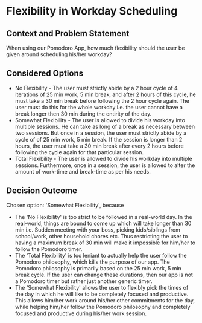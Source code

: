 # Flexibility in Workday Scheduling

## Context and Problem Statement

When using our Pomodoro App, how much flexibility should the user be given around scheduling his/her workday?

## Considered Options

* No Flexibility - The user must strictly abide by a 2 hour cycle of 4 iterations of 25 min work, 5 min break, and after 2 hours of this cycle, he must take a 
30 min break before following the 2 hour cycle again. The user must do this for the whole workday i.e. the user cannot have a break longer then 30 min during the 
entirity of the day.
* Somewhat Flexibility - The user is allowed to divide his workday into multiple sessions. He can take as long of a break as necessary between two sessions. But 
once in a session, the user must strictly abide by a cycle of of 25 min work, 5 min break. If the session is longer than 2 hours, the user must take a 30 
min break after every 2 hours before following the cycle again for that particular session.
* Total Flexibility - The user is allowed to divide his workday into multiple sessions. Furthermore, once in a session, the user is allowed to alter the amount of 
work-time and break-time as per his needs.

## Decision Outcome

Chosen option: 'Somewhat Flexibility', because

* The 'No Flexibility' is too strict to be followed in a real-world day. In the real-world, things are bound to come up which will take longer than 30 min i.e. Sudden 
meeting with your boss, picking kids/siblings from school/work, other household chores etc. Thus restricting the user to having a maximum break of 30 min will make 
it impossible for him/her to follow the Pomodoro timer.   
* The 'Total Flexibility' is too leniant to actually help the user follow the Pomodoro philosophy, which kills the purpose of our app. The Pomodoro philosophy is primarily
based on the 25 min work, 5 min break cycle. If the user can change these durations, then our app is not a Pomodoro timer but rather just another generic timer.
* The 'Somewhat Flexibility' allows the user to flexibly pick the times of the day in which he will like to be completely focused and productive. This allows him/her 
work around his/her other commitments for the day, while helping him/her follow the Pomodoro philosophy and completely focused and productive during his/her work session.


